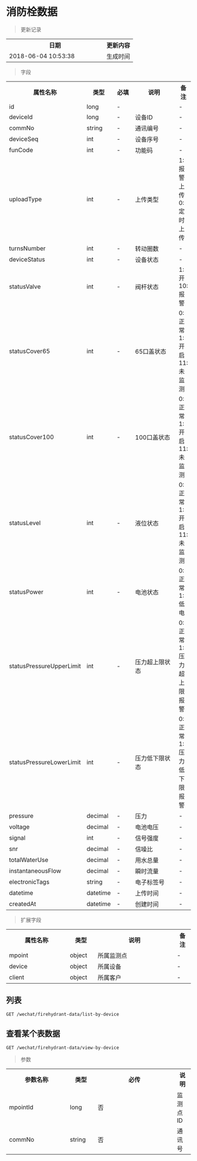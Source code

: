 # 消防栓数据

> 更新记录

<table>
    <tr>
        <th style="width:250px;">日期</th>
        <th>更新内容</th>
    </tr>
    <tr>
        <td>2018-06-04 10:53:38</td>
        <td>生成时间</td>
    </tr>
</table>

> 字段

<table>
    <tr>
        <th style="width:150px;">属性名称</th>
        <th style="width:60px;">类型</th>
        <th style="width:60px;">必填</th>
        <th style="width:200px;">说明</th>
        <th>备注</th>
    </tr>
    <tr>
        <td>id</td>
        <td>long</td>
        <td>-</td>
        <td></td>
        <td>-</td>
    </tr>
    <tr>
        <td>deviceId</td>
        <td>long</td>
        <td>-</td>
        <td>设备ID</td>
        <td>-</td>
    </tr>
    <tr>
        <td>commNo</td>
        <td>string</td>
        <td>-</td>
        <td>通讯编号</td>
        <td>-</td>
    </tr>
    <tr>
        <td>deviceSeq</td>
        <td>int</td>
        <td>-</td>
        <td>设备序号</td>
        <td>-</td>
    </tr>
    <tr>
        <td>funCode</td>
        <td>int</td>
        <td>-</td>
        <td>功能码</td>
        <td>-</td>
    </tr>
    <tr>
        <td>uploadType</td>
        <td>int</td>
        <td>-</td>
        <td>上传类型</td>
        <td>1: 报警上传 0: 定时上传</td>
    </tr>
    <tr>
        <td>turnsNumber</td>
        <td>int</td>
        <td>-</td>
        <td>转动圈数</td>
        <td>-</td>
    </tr>
    <tr>
        <td>deviceStatus</td>
        <td>int</td>
        <td>-</td>
        <td>设备状态</td>
        <td>-</td>
    </tr>
    <tr>
        <td>statusValve</td>
        <td>int</td>
        <td>-</td>
        <td>阀杆状态</td>
        <td>1: 开 10: 报警</td>
    </tr>
    <tr>
        <td>statusCover65</td>
        <td>int</td>
        <td>-</td>
        <td>65口盖状态</td>
        <td>0: 正常 1: 开启 11: 未监测</td>
    </tr>
    <tr>
        <td>statusCover100</td>
        <td>int</td>
        <td>-</td>
        <td>100口盖状态</td>
        <td>0: 正常 1: 开启 11: 未监测</td>
    </tr>
    <tr>
        <td>statusLevel</td>
        <td>int</td>
        <td>-</td>
        <td>液位状态</td>
        <td>0: 正常 1: 开启 11: 未监测</td>
    </tr>
    <tr>
        <td>statusPower</td>
        <td>int</td>
        <td>-</td>
        <td>电池状态</td>
        <td>0: 正常 1: 低电</td>
    </tr>
    <tr>
        <td>statusPressureUpperLimit</td>
        <td>int</td>
        <td>-</td>
        <td>压力超上限状态</td>
        <td>0: 正常 1: 压力超上限报警</td>
    </tr>
    <tr>
        <td>statusPressureLowerLimit</td>
        <td>int</td>
        <td>-</td>
        <td>压力低下限状态</td>
        <td>0: 正常 1: 压力低下限报警</td>
    </tr>
    <tr>
        <td>pressure</td>
        <td>decimal</td>
        <td>-</td>
        <td>压力</td>
        <td>-</td>
    </tr>
    <tr>
        <td>voltage</td>
        <td>decimal</td>
        <td>-</td>
        <td>电池电压</td>
        <td>-</td>
    </tr>
    <tr>
        <td>signal</td>
        <td>int</td>
        <td>-</td>
        <td>信号强度</td>
        <td>-</td>
    </tr>
    <tr>
        <td>snr</td>
        <td>decimal</td>
        <td>-</td>
        <td>信噪比</td>
        <td>-</td>
    </tr>
    <tr>
        <td>totalWaterUse</td>
        <td>decimal</td>
        <td>-</td>
        <td>用水总量</td>
        <td>-</td>
    </tr>
    <tr>
        <td>instantaneousFlow</td>
        <td>decimal</td>
        <td>-</td>
        <td>瞬时流量</td>
        <td>-</td>
    </tr>    
    <tr>
        <td>electronicTags</td>
        <td>string</td>
        <td>-</td>
        <td>电子标签号</td>
        <td>-</td>
    </tr>
    <tr>
        <td>datetime</td>
        <td>datetime</td>
        <td>-</td>
        <td>上传时间</td>
        <td>-</td>
    </tr>    
    <tr>
        <td>createdAt</td>
        <td>datetime</td>
        <td>-</td>
        <td>创建时间</td>
        <td>-</td>
    </tr>   
</table>

> 扩展字段

<table>
    <tr>
        <th style="width:150px;">属性名称</th>
        <th style="width:60px;">类型</th>
        <th style="width:200px;">说明</th>
        <th>备注</th>
    </tr>
    <tr>
        <td>mpoint</td>
        <td>object</td>
        <td>所属监测点</td>
        <td>-</td>
    </tr>
    <tr>
        <td>device</td>
        <td>object</td>
        <td>所属设备</td>
        <td>-</td>
    </tr>
    <tr>
        <td>client</td>
        <td>object</td>
        <td>所属客户</td>
        <td>-</td>
    </tr>
</table>


## 列表

```
GET /wechat/firehydrant-data/list-by-device
```

## 查看某个表数据

```
GET /wechat/firehydrant-data/view-by-device
```

> 参数

<table>
    <tr>
        <th style="width:150px;">参数名称</th>
        <th style="width:60px;">类型</th>
        <th style="width:200px;">必传</th>
        <th>说明</th>
    </tr>
    <tr>
        <td>mpointId</td>
        <td>long</td>
        <td>否</td>
        <td>监测点ID</td>
    </tr>
    <tr>
        <td>commNo</td>
        <td>string</td>
        <td>否</td>
        <td>通讯号</td>
    </tr>
</table>